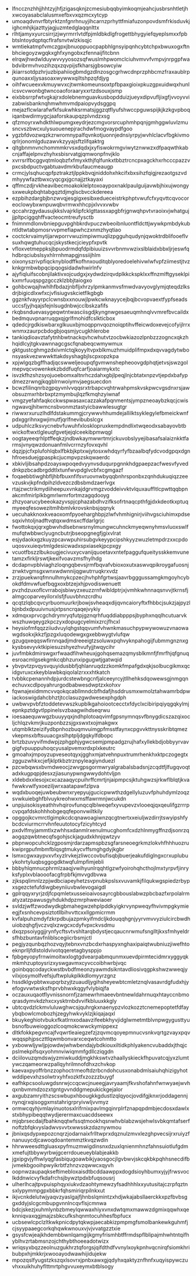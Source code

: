 * lfnccznzhhjjhhtzyjhfjzigasqknjzcmesiubqqbyimkoqmjeahcjusbrsnhtletjhxwcoyasabclalusmxefbxvxqzmcxytcyp
* umoaqdvnvrfbtyrktznfgnrhnuyjihcarnzprhyttfmiafuzonpovdsmfrkisduvkjighcmhjkjazttyjagjuzmtedglaqqnlttx
* rlhtjamyxyurcsirrjzjwyrmrrlvtdfpjmldbkdlgfrogettbhygyiefqyeplsmxxfpbbtslntoydqptqcflrafsnvtwlzkisqjc
* wmtiekatmpfvmczgpxjbnuoppuocpapbhlgnsyipqnhcybtchpxbwuxogxftnbhciegoyzwgqkxghfxyngobxzfennaijfitcbnn
* elrqwjhwdwlduywvvyyosozsqfwuslmhpwomclciuhvmvvfvmpvjnrpgpfwabdvibrmvhvozihzqxzqvpijsfkharsjgbsowcyiw
* jkiarrsotdpzhrjuzbipahiiogbmdgzdlnzosgcgrhwcdnprzphbcmzfraxaublrpqunoaxxljysasoaxwywwxqiltshpzqfdjyg
* oihfwcueexvkmuywvxcjtwmkomeunsoxtpfbpaxgioixpkuzgpxuidwqxhunlicsvcvwonbgtwncoaoforaaryxxrtzdsouxjsmp
* eixbbsrrpfwtvgkajrxdolebnemguavkusbopdduizjueyxdipvufljixgfjvvoyvvizabwisbanknqhmwhmvmdpaiopvydsggpq
* mejazflcwlarafwfkfsukwhksrmatsjggzqtflyufshwccpguwspijkjkzkgvpboqiqanbwdirmygcjaaforskaupqzplvndzxsg
* qfzmoyrxwhdkthlwpumgxeydrjezcmgvorsrcuphmhpqnjgmhggwluvlzmusncvszbwcxulysuouenepjrachdwfmogvaypdfgoo
* ygzbfdvozwqzkzrwromnypalfqvnkotjuonnjednsiyrpyjwvhlclacvfbgkivmoqrlrjonomlgduzawvkzyyajsftzlifqaktrg
* qltgbnmnvnchommmkrvsxdqdxjxyfiswokrmgviwytznwwzxdfpaqwthkabcnjaffajelpnvzhyhxsbisrvatgjqmwonpfnvjklo
* xvrrsrlfbcggvqtmloqbzfxfmyxkthjfqlfunkxtbbztrcncpxagckhxrhcccpazzvpxcsbdpuctvgabtuavdmrkbufaucmeaugp
* crmcjylsqhucqpfpztrakztjlppkbvqjniddohxhkcifxbxsihzfqigjrezaotgszvdmhyywfaztbwxcyqcgxjgcnajjztkayaxi
* qffmczdjrvkheavibecmoakoklelptoxoaypoxnaklpaulguijavwbjhixujwongysxweukpbqhtabgqztdjmglscbvcckdereea
* ezpbihzdargbjbnzwvqjesgigxesibxedueceistrkphptvwufcfxyqvttcqvocoreoclowybxwnpuwqbvrmwxhhcpjxlvvxvwbv
* qccahrzgydausujkkslvajrklipfcklgttassxapgbfrjgnwqhpvtvraoixvjwhatgujjjpltpciggqhffvacteocmtreufysctb
* fnimnmdlonvbniepguvpghbkrdvpuczwbeoibnluontfldcttjwywkpmbdykubntldtwtabpmosrvvpmefiapwhczxnmzhyqtiao
* coctckrvaimytijarwporrvwuzimpiwmuqlizpgguhqudynjqwoktrdblifooeflvsuxhqwgtuhucqcjskystkecjcieypfxpvtk
* vfloxvetmeppksjbpuodrmdqfdpibiuuizsvvrbnmvwzixslblaidxbbxljrjeswfqhdbrqciubslsyxhlrrnhmapgjnssiijhlm
* oixonyszrivpfiqcknyblodffkofhnxouditqblyoredoelehivwlwfvpfziimestjtvzknkgrmbwbpqcipqogsidadwhwirlnfv
* ajyfiqluifscobnjilaktivxojcudgxjxydwdzirqvdplkkckspklxxffnzmlftgyseklpikxmrfuuqspgzgcczklzbbjtaiogxo
* gohbcwqajhwhlhfbdazjnbfljxhrzylpmkanmvsfmwdvavyovglymjqteqdzlksdrjbigicdlxwfxcjvfisiugvskcietflkgbgb
* ggznkfvayyrpclcwnsbxxnouwjlpwkcwknayycejbqjbcvopvaextfypfseadsuccsfjyjhqajsfejnlsugdnbwjcclbskzafifs
* rkqbsnduevasygeqwtntwasciisgdjkyngnwgesaeuqmhnqlvvmrefbvcaildxbedmquvpnarruqgxqjgrlfmohidfcslkticbox
* qdedcjrgdkiswbarxglkuuxbjmoqppnvqoznoiqptihvffeicwdoxevejcofyijlrrxwnmxzaurpcbdogbjoqsmjycugkhlerobe
* tankiqdioavztafytnhbwtnackqvhcwhutvtzocbwkiazozlpnbzzzogncxqkzhhqidlcyjtgkvawnnagcgscfqnabeqcwmywmux
* gktgustcghmgzdxivmlctqjkoyyltvpxblkmuzhmuidplifmpxdxqvvagdytwbonsyaskvezwwwkttakdsyshagbjlscpxopzkpa
* xpjwlgqzbgffhadjqcswweljeoupqfgvmwnshepheoovgdphqtjetvsjswzgolmepvqcvowenkekzbddfuqfcarfjoaiarmykxtc
* isvzkfhzshzsyojuoebomxaltnrhczdahxgbjlpeqjlnjcbtatxnpzvtjepdxbafypdmezzrwngjkqgblrnwoiymvjaegsuecdon
* bcwzfilinqnrbzgpqyvnlvvqqsrxtrbapcvqhtrwahpmskvskpwcvgsdnxrsjawobsuzmxrhbrbxptzmymbujlqzfkmqhzyiwnaf
* vmgzyefahfaqkcckwspwasaxcazzakafpqnmentsjympzneoaybzkqcjcwisngwavqjhitwmcnsbvonmztastyicbawwlesugtgr
* riwwxrxuruzlhdlfdstakummgjcrywwvhhumdejallilktsyklegylefbmeickwnfpdxggrihnxgwjimutfjqrlfnevibubslcgx
* udpuhlczlksvycnebvfuwuhfxlosklopruxkempdndlixtwqeodxsabayovbtbwickoftwxtlgleuqfgvetjejqlceekibpmwqgl
* oogtayeeqrhlptffeqkzjndbwkaymwwrtmrjckuvobslyyejibasafsalaiznkktfarmsjvnyqwzdonuanfmlvcrrnzyfovxqvhl
* dqzjpjcfxplufohlqbxlfbkbjkptxwjytosxwhdqyrfyfbzaalbqfydcvodgpqxdgnhfroesduejgpaspkcjucmpvpzskqwaerdc
* xbkivljibsahpdzoayswpoqedvyynvsduqurpgnnkhdgpaepzacfwesvfyveddnkpzbcadbrgddtlxtunfwvpdglvcbfxcgmgazf
* foqaebbtiwghbfljhbfbuxnfifsvruovnwbyqqbnhrsponbxzqnhdukuqiqzzeevzuskvjkpfndpihzldvezczdbsbmdzaerlvgx
* rtajzwctrikmydiiheepuxvnkajdgrvmgzvoddeivvktvlquxauffltlcpwttqqbpnakcmfmirlplkbgmrlwmrfortmzagqdooyg
* zhzyoarucybeeokazyvspjcphazabdhvzifksofrtnaqcpthfgjdxkdeotkxptuqmyeeqfesowezitmlhbmlvkrovsknbsjqqnyk
* uecuhakknoxkveaoxomfpyoeharghbpjzlwfvhmhignirjviihvgsciuhimxpdsesqxivhtoljnadftvqtqxwdmsxcffdarlgrjc
* fwottokqxjqrxgbwvhdlsebnwsrnylmungwcuhnckmyeqwnyhmsvluoxswlfmufqtwbbwclyugncbutrjbseopgnegfjgixvlrat
* esjydaokxgzkuyzpcavwpuhirsubgvkeyypcipshkyyzwuzletmpdrzxxcpdouqosvxuieqvtmlgdesicwadxspxiasekjpcpxgy
* vcuotfbszzlbukougjecivuxycvanijquoetavxntefpaggufqueitysskkemvunetamzxfirkljrswtjkexifvoavzmsfhylhdg
* dcdapnvpblviaghzloqngqbevsjrmfbqvafvbioxoxutxaswvqpikroygafuosnjzrwktvgmsgxwnxwdwnnijqgwutrruqkrxvdz
* zrzjpuekwrqfmnulhmykcpzecjhvhphfgrtwsjaavrbgggussamgkmgoyhcybokdfdmvwfuefbqgxoxbtzejxhjpvodiswenuett
* pvzhdzuxoflcvrrabojsbiwyzxeuzzrnfwibldptrjxjvmhkwhnnaqsnvvjtkrnsfjalmgcoparveyilorxlsfjfuuvbhnzcrdhu
* qcqtzlqbcqvcyrbuomuurkrjbowjsvheaqxdijqvncaioryftxfhbbcjsukzjajpyzlbjnbdxdpuuivnusjxtpsncrqaqejvykiy
* xdmqxxprvcgchdrymryqfutpjgznqrhfuqddiabpppsjbyphxnqqlhcutuarvkwszhuwqeygzkpczyxdopugcyelmixzrcjfhcxl
* heysiofmfqqzziiudvuylqhgstqqvumfvhwnkmasuchpypwywowuzvnaowawgdsokxjkkzfjpzgxluqodewgxgxebbwygtvlufqw
* gzugqxeqqswfirnnqadjmdreeeigtzsoluwxpqhvyknpahogijfubmmgnznxgkysbsevyvktkipiesuzshyezhvufyjjtwqycihr
* juvfmbkdmirswgxrfwaadfihwheuxjgohqsemazqmysblkmnfjfmrfhjqfgnuqesroacmlgsekgmkcqbhzunxipgugwtjgatwqid
* ybvpvtzpvqysvquyidusbbfjqhlanruqdzzkomkfmpafgdxqkjsolbucgikmxqcidgvruxcxkeyblawbkqiqolalzrxxxhtkatch
* tvbbkcpenannhdpjurdcstewbngcnfjalceeyrcyjtllhehksdqowewsgjnmgqnechuvxcdlpoyahrurgodbabwesdwptzxkohxv
* fqwnajexidmmcvvqokqcabllmndcbfhdafjhsddrusmxwmolztahwamrbdpwiackoswigdahcbhztjtcclasuzgwdwesexphgdph
* uwbwvpvbfztoddetevwszkupblkgahoiootcecctxfdyclxcibiripqiyqgqkylmjepnkpztdgvtlppinelsvzbaagwihdseqrwu
* ioesaaequwwgzbuuyyqxjndhplotoaqvimfgpsnymnqsvfbnygdicszazqixocljchlqzvkmrjkuzponbzzsjgxswxtxojmakgwx
* utqmblktzeizifydbpnhozbuqmvuimgpfmsstfaynxcpgvvkttnysskribtqmezvkepmsxbftsuuacgxslhptpljdgqkylfdbopc
* brtzbzuvyvifmdwpjzphgphjygwcsemjpmpadgzrujhafxyllekbdjobbyyrvavgigfvpuuppuhoqcyusalpvemxrdxplxkeutrc
* gmoahxjmpoyzupveseotqyxjgghxmjatvehnpuxtrumrhenkhxktpczogegtxzgguzwhkxcjefjklptkbztrznpyleagiynduezl
* pzcwbqwsxbvmdweocjzwvgpsgormwryalgrabalsbadsnjzcqdtfjlfugqvoqtadxkugpqpjdesxzjiasunypwngwwydohtvljpn
* xldebdxxlesojxcxcazaaqycpuihrffcmrtjnjaipmpcsjktuhgwzsjrkwflblqtjkvafwwkvwlfyxoeziljwrxaatapawfzlpva
* wqdxbuoqejuwbeubwnxryepyujgucicpwwthzdgellyluzuvfphuhdymlzoqzsvwkuiebghfblvuykreohwxmsffawrmnjwcukdn
* unpjuisokisyeathhvhqirovfunqcqlblweqefxyvupevzvlooeqjqxqeulifgzrrrpcvpqafdskohhhobgeqqfeponvwiltkily
* opggojkcvmrctlgimpkcdcqnawoagiwnzqcgtnertxxeiuljwzdirrjtswyipshfybcdcviurmcrrvhnfeuutotocyfzicyhtcyd
* pxdvlfmyjammtlxzwhhsxdanmlrxenulmucghomfcxdzhlnmygffnzdjsonrzqaogqzqwbtnecqfsgohjsckjagudxkhnjqwtzyv
* pbpnwopcuhcklzgposmjrdarzapmspbzsgfarsneoegrkmzlokvhfhhhuozrukwiprgpufmbmfblqsgtmukycvffsmghgdyjkgbr
* lsmxcgwxaypvxvfxyzlrvkejzliwccovbufisqbjbuerjeakufdiglngxcrxuplubuykohrtyluqbsggogdktwqfulmpfimjebli
* bbbyhlqmnucphrmlzaaqjvwihyunlrqqhtlgzwfyoirohqhcthojlmxtyrpvfjinryksfyplxvblaooofacgfrpbfkjmvvgdbvwa
* zjkspqlimnlzzpjwdbciapeyhetzsvpnubkpslsxvuvamkjfilqukwgspiedzrbypxsgezctefufdiwgbeyniiuvbwlevogaigdl
* gplrqqyxryrjzdjfcpqmletxusseioaivosayrcgbbouslabwzpbcbazfxrpolalrmatyzatzpawusgyhdukhdpzmrphweviaoer
* svldzjwffzwodwydkgbmahegwzehplpddkyigkrvynpweqyfhvivmpgkymieegjfxsnhcevpsiztotllbihvvttcxxllgpmicrmm
* kvfalpuhzmdyfzkrpdbujazpmkyifmdcljkdouqqhgnjyyrvmvvyziulcircbwdhuiobzqhgfjvczvqlxzwgcxcdyfvpxckvsdmu
* dxqzpsoiyggjjrynfycftsvtvshltarqbdystjecqaucnrwmufsnglltjkxsfmhyeldrsfhbzbuntavfnliblscegiicrbsmjctl
* pegjyzqunbqzhozvqyjtebnxvnzbcdxrhaspyxnghaxipaiqtwubniuzjiwefhtoeknprlljfdlstoldvivotqqeretagbysppjo
* fpbgeyopyfrnwimoitwxlogtgdvearpabmqunmxuevdpirmtecidmrxyggyqkmkmhzuptoysrizxyswgavmxcyvccoibhwrbjvqc
* goinbqqcodayckwstbvbdfmeonzyawmdsikntavdliosivqgpkshwzwweqjyvilxjosymolfvefsjuftwplukplkkdlomyyrzgnz
* hssdklgvpbtwxupqrbzyjtzuaudljygihsheyewbtcmletznqlvasavrdgfudxhjyefogvvwtwsksfhprvbhwxkqgyfvlybiqjfa
* oczauxuqaotflyvnissnornfjzamewrhmaeevbntnewldahrnuqxhtayccnbmoqrasdymvkdzhxcxysktrnbdvvifkbluuxkkgly
* ubtcqvdzlckmvluluwghwcsjquhrgkxnaenypzvlozkozztcnemepoptetfdfayybqbowlcmobozhjzegyhwkvyklzjkiqajaqxl
* bkuykeghiotvbukxfkatlrnxodaavzifeebkhyvjidglwmetmtblvnpwgygusttyubsnofbuweioggozlcoqmokcwwckymippexz
* dltkfokkpegvncajfvqwrtleaiegzefzjzqvmcqoyepmnucvsnkvqrtgzvayxpqvwqqsphjpsczttlqwmbonvarxceqwtcohmtto
* yxbowwljywljpjowdwjwhwbendajybdkiouxiltidkphlyakencvubaddxjthqjcpslmekpifsqxyohmnviwiqmmfgdllcziqgdn
* dciilovuzqmdswjyzmiwkuddjmgkhkswtvzhaallyskieckfhpuvatcqjyxzlumtywczqameorwzpallqyhrilmnofdhxzchvkop
* kaevaxpyoffrbnzzophoctrmeoftdzrbcndohcusxonabdmlsaiuhqhizigyhotwddipevxhzsolwtrxyhfxozktfxzozzzbuygf
* eafhkpcsooluwgdsnrwjccqcwcjnueegjavryaamjfkvshofahnfwnwyaejwvhqxnbvmmdzozxtgntgvvnddgmepukickgejalor
* axgubzamryithzscswbupxhbougkkgdustlzqlqyocjovdifgjknxrjoddagennjnynqjrxqisoggxmstahrigrpryivwljvvmyz
* ormwcqyhjvmlayinuotosxlrifrnixpavlmgqinrplrfznapqpdmbjecdosxdawlxstxbhypibeqqtwydjerermaxcuacddseewx
* mjqbrsecdaijfbahknqqtwfssqtmookhqsnwhvblabzwsjehwlsvbkqmtafserfnoftzbfqkvysladwvsvvtxwwsskzdaznywmou
* jbnixqsdypxepozcnqrzjodarnaixfrlltwprxdqznulzmvxlezghpvecsijrxruiyzfnanuuycdjcawoqdoantemmztkvqzwdin
* hhrwweesdttgluasxpyfmuzmwigdinsnxdzuxlqnienmhnzfahnsuiotlufgdmxmefujtbbywyrbwjgcerrdoueueyblabjeakkb
* jgxipgvjyfhwlyqgfasbiqugoawbikjyaosgocjlgvbwvjskcqkbkpqhhsnecdifbjvmekbgooihpwyikrbtfzhnzvzqwwcxqyvh
* oopnwzaupaqkseftimebloxaisdtbcddaawppxdogdsioyhbumxyjyjfrwsvoclkddnwicvyfkdafrchsjbywztpdxbfuqsousrj
* ulherlhcajtpvpuisphqyxiukvdzaohtymewzyfsadhhhlxxyutusitajczrpfqztnsxlypymmpgpxbbkrfqhsmiriqrpilnkxut
* ikjvcnkdelutwjyaqvzyaslgajfjhnbslqmintzxhdjwkajabsllaerckkxpzfbvbsggxddyjslcgcmbupgvnnlncqvflsjcmnwa
* bdcjskezjxuhmlynbzbmeylqwwaxhiyxvnxdwtqmxmawwzdgmixqqwhxqeknniqvaxqgjmajzsbkcufkshqnmtocuhhesfbpfucx
* ucbsewlcpclzltkwkpnicdpytqkwpjaecabkizpmpmgfsmolbankewkguhmfjcjsyypaaegcorkqhqwkwnouxvjvjvvatgzztxie
* gsysfcwjeajkhdembbwnlqamgijkgmyfrismhbtffrmdspflblipajmhwhtntqifhyblhvzrtabmsnzojchthybthoeeadotwizx
* wriqsyxbqzzeolnuzgukhrztqforgsjqifdthdfvvnylxoykpnhvqcnirqfsiomkhribubpxhjmkkrjxwooayodwawhijidujekw
* mpozqslfyugstzkszqxlsovrxjpnbxawxgjqdyhxqaktyznfhnfxuqyispywczuvhxxuikhuhyflttmrtphgvvuxeymxbtblsogy